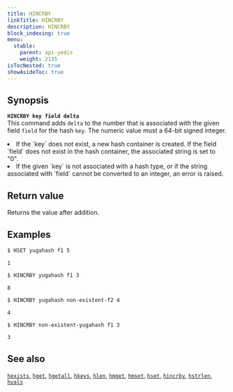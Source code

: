 ```yaml
---
title: HINCRBY
linkTitle: HINCRBY
description: HINCRBY
block_indexing: true
menu:
  stable:
    parent: api-yedis
    weight: 2135
isTocNested: true
showAsideToc: true
---
```


## Synopsis

<b>`HINCRBY key field delta`</b><br>
This command adds `delta` to the number that is associated with the given field `field` for the hash `key`. The numeric value must a 64-bit signed integer.
<li>If the `key` does not exist, a new hash container is created. If the field `field` does not exist in the hash container, the associated string is set to "0".</li>
<li>If the given `key` is not associated with a hash type, or if the string  associated with `field` cannot be converted to an integer, an error is raised.</li>

## Return value

Returns the value after addition.

## Examples

```sh
$ HSET yugahash f1 5
```

```
1
```

```sh
$ HINCRBY yugahash f1 3
```

```
8
```

```sh
$ HINCRBY yugahash non-existent-f2 4
```

```
4
```

```sh
$ HINCRBY non-existent-yugahash f1 3
```

```
3
```

## See also

[`hexists`](../hexists/), [`hget`](../hget/), [`hgetall`](../hgetall/), [`hkeys`](../hkeys/), [`hlen`](../hlen/), [`hmget`](../hmget/), [`hmset`](../hmset/), [`hset`](../hset/), [`hincrby`](../hincrby/), [`hstrlen`](../hstrlen/), [`hvals`](../hvals/)
